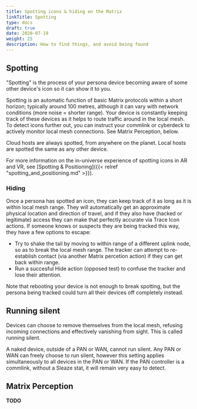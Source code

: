 ```yaml
---
title: Spotting icons & hiding on the Matrix
linkTitle: Spotting
type: docs
draft: true
date: 2020-07-19
weight: 25
description: How to find things, and avoid being found
---
```


## Spotting

"Spotting" is the process of your persona device becoming aware of some other device's icon so it can show it to you.

Spotting is an automatic function of basic Matrix protocols within a short horizon; typically around 100 metres, although it can vary with network conditions (more noise = shorter range). Your device is constantly keeping track of these devices as it helps to route traffic around in the local mesh. To detect icons further out, you can instruct your commlink or cyberdeck to actively monitor local mesh connections. See Matrix Perception, below. 

Cloud hosts are always spotted, from anywhere on the planet. Local hosts are spotted the same as any other device.

For more information on the in-universe experience of spotting icons in AR and VR, see [Spotting & Positioning]({{< relref "spotting_and_positioning.md" >}}).

### Hiding

Once a persona has spotted an icon, they can keep track of it as long as it is within local mesh range. They will automatically get an approximate physical location and direction of travel, and if they also have (hacked or legitimate) access they can make that perfectly accurate via Trace Icon actions. If someone knows or suspects they are being tracked this way, they have a few options to escape:

* Try to shake the tail by moving to within range of a different uplink node, so as to break the local mesh range. The tracker can attempt to re-establish contact (via another Matrix percetion action) if they can get back within range.
* Run a succesful Hide action (opposed test) to confuse the tracker and lose their attention.
 
 Note that rebooting your device is not enough to break spotting, but the persona being tracked could turn all their devices off completely instead.

## Running silent

Devices can choose to remove themselves from the local mesh, refusing incoming connections and effectively vanishing from sight. This is called running silent.

A naked device, outside of a PAN or WAN, cannot run silent. Any PAN or WAN can freely choose to run silent, however this setting applies simultaneously to all devices in the PAN or WAN. If the PAN controller is a commlink, without a Sleaze stat, it will remain very easy to detect.

## Matrix Perception

**TODO**